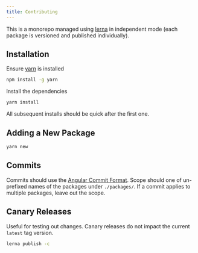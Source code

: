 ```yaml
---
title: Contributing
---
```


This is a monorepo managed using [lerna](https://github.com/lerna/lerna) in independent mode (each package is versioned and published individually).

## Installation

Ensure [yarn](https://yarnpkg.com/lang/en/) is installed

```bash
npm install -g yarn
```

Install the dependencies

```bash
yarn install
```

All subsequent installs should be quick after the first one.

## Adding a New Package

```bash
yarn new
```

## Commits

Commits should use the [Angular Commit Format](https://github.com/angular/angular/blob/master/CONTRIBUTING.md#type). Scope should one of un-prefixed names of the packages under `./packages/`. If a commit applies to multiple packages, leave out the scope.

## Canary Releases

Useful for testing out changes. Canary releases do not impact the current `latest` tag version.

```bash
lerna publish -c
```
